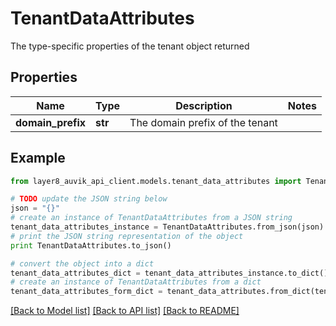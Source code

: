 # TenantDataAttributes

The type-specific properties of the tenant object returned

## Properties
Name | Type | Description | Notes
------------ | ------------- | ------------- | -------------
**domain_prefix** | **str** | The domain prefix of the tenant | 

## Example

```python
from layer8_auvik_api_client.models.tenant_data_attributes import TenantDataAttributes

# TODO update the JSON string below
json = "{}"
# create an instance of TenantDataAttributes from a JSON string
tenant_data_attributes_instance = TenantDataAttributes.from_json(json)
# print the JSON string representation of the object
print TenantDataAttributes.to_json()

# convert the object into a dict
tenant_data_attributes_dict = tenant_data_attributes_instance.to_dict()
# create an instance of TenantDataAttributes from a dict
tenant_data_attributes_form_dict = tenant_data_attributes.from_dict(tenant_data_attributes_dict)
```
[[Back to Model list]](../README.md#documentation-for-models) [[Back to API list]](../README.md#documentation-for-api-endpoints) [[Back to README]](../README.md)


